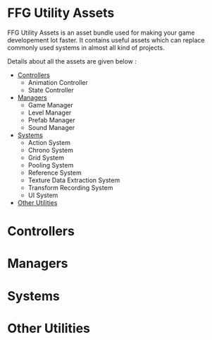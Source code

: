 
# FFG Utility Assets

FFG Utility Assets is an asset bundle used for making your game developement lot faster. It contains useful assets which can replace commonly used systems in almost all kind of projects.

Details about all the assets are given below :

- [Controllers](#_Controllers)
    - Animation Controller
    - State Controller
- [Managers](#_Managers)
    - Game Manager
    - Level Manager
    - Prefab Manager
    - Sound Manager
- [Systems](#_Systems)
    - Action System
    - Chrono System
    - Grid System
    - Pooling System
    - Reference System
    - Texture Data Extraction System
    - Transform Recording System
    - UI System
- [Other Utilities](#_Other_Utilities)


# Controllers

# Managers

# Systems

# Other Utilities